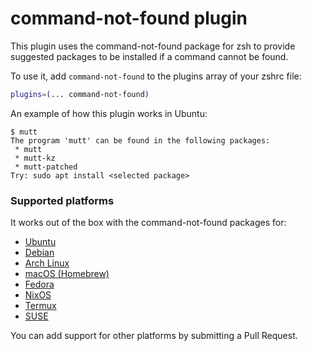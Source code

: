 # command-not-found plugin

This plugin uses the command-not-found package for zsh to provide suggested
packages to be installed if a command cannot be found.

To use it, add `command-not-found` to the plugins array of your zshrc file:

```zsh
plugins=(... command-not-found)
```

An example of how this plugin works in Ubuntu:

```
$ mutt
The program 'mutt' can be found in the following packages:
 * mutt
 * mutt-kz
 * mutt-patched
Try: sudo apt install <selected package>
```

### Supported platforms

It works out of the box with the command-not-found packages for:

-   [Ubuntu](https://www.porcheron.info/command-not-found-for-zsh/)
-   [Debian](https://packages.debian.org/search?keywords=command-not-found)
-   [Arch Linux](https://wiki.archlinux.org/index.php/Pkgfile#Command_not_found)
-   [macOS (Homebrew)](https://github.com/Homebrew/homebrew-command-not-found)
-   [Fedora](https://fedoraproject.org/wiki/Features/PackageKitCommandNotFound)
-   [NixOS](https://github.com/NixOS/nixpkgs/tree/master/nixos/modules/programs/command-not-found)
-   [Termux](https://github.com/termux/command-not-found)
-   [SUSE](https://www.unix.com/man-page/suse/1/command-not-found/)

You can add support for other platforms by submitting a Pull Request.
